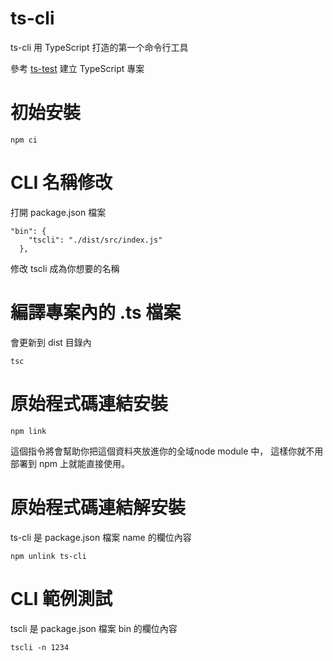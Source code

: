 # ts-cli
ts-cli 用 TypeScript 打造的第一个命令行工具

參考 [ts-test](https://github.com/chiisen/ts-test) 建立 TypeScript 專案

# 初始安裝
```bash=
npm ci
```

# CLI 名稱修改
打開 package.json 檔案
```
"bin": {
    "tscli": "./dist/src/index.js"
  },
```
修改 tscli 成為你想要的名稱

# 編譯專案內的 .ts 檔案
會更新到 dist 目錄內
```bash=
tsc
```

# 原始程式碼連結安裝
```
npm link
```
這個指令將會幫助你把這個資料夾放進你的全域node module 中，
這樣你就不用部署到 npm 上就能直接使用。

# 原始程式碼連結解安裝
ts-cli 是 package.json 檔案 name 的欄位內容
```
npm unlink ts-cli
```

# CLI 範例測試
tscli 是 package.json 檔案 bin 的欄位內容
```
tscli -n 1234
```